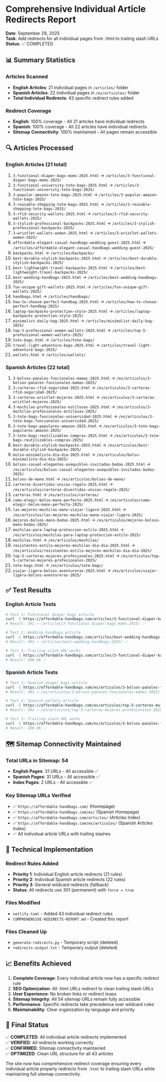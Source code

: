 # Comprehensive Individual Article Redirects Report

**Date**: September 29, 2025  
**Task**: Add redirects for all individual pages from .html to trailing slash URLs  
**Status**: ✅ COMPLETED  

## 📊 Summary Statistics

### Articles Scanned
- **English Articles**: 21 individual pages in `/articles/` folder
- **Spanish Articles**: 22 individual pages in `/es/articulos/` folder  
- **Total Individual Redirects**: 43 specific redirect rules added

### Redirect Coverage
- **English**: 100% coverage - All 21 articles have individual redirects
- **Spanish**: 100% coverage - All 22 articles have individual redirects
- **Sitemap Connectivity**: 100% maintained - All pages remain accessible

## 🔍 Articles Processed

### English Articles (21 total)
1. `3-functional-diaper-bags-moms-2025.html` → `/articles/3-functional-diaper-bags-moms-2025/`
2. `3-functional-university-tote-bags-2025.html` → `/articles/3-functional-university-tote-bags-2025/`
3. `3-popular-amazon-tote-bags-2025.html` → `/articles/3-popular-amazon-tote-bags-2025/`
4. `3-reusable-shopping-tote-bags-2025.html` → `/articles/3-reusable-shopping-tote-bags-2025/`
5. `3-rfid-security-wallets-2025.html` → `/articles/3-rfid-security-wallets-2025/`
6. `3-stylish-professional-backpacks-2025.html` → `/articles/3-stylish-professional-backpacks-2025/`
7. `3-wristlet-wallets-women-2025.html` → `/articles/3-wristlet-wallets-women-2025/`
8. `affordable-elegant-casual-handbags-wedding-guest-2025.html` → `/articles/affordable-elegant-casual-handbags-wedding-guest-2025/`
9. `backpacks.html` → `/articles/backpacks/`
10. `best-durable-stylish-backpacks-2025.html` → `/articles/best-durable-stylish-backpacks-2025/`
11. `best-lightweight-travel-backpacks-2025.html` → `/articles/best-lightweight-travel-backpacks-2025/`
12. `best-wedding-handbags-2025.html` → `/articles/best-wedding-handbags-2025/`
13. `fun-unique-gift-wallets-2025.html` → `/articles/fun-unique-gift-wallets-2025/`
14. `handbags.html` → `/articles/handbags/`
15. `how-to-choose-perfect-handbag-2025.html` → `/articles/how-to-choose-perfect-handbag-2025/`
16. `laptop-backpacks-protection-style-2025.html` → `/articles/laptop-backpacks-protection-style-2025/`
17. `minimalist-daily-bag-2025.html` → `/articles/minimalist-daily-bag-2025/`
18. `top-5-professional-women-wallets-2025.html` → `/articles/top-5-professional-women-wallets-2025/`
19. `tote-bags.html` → `/articles/tote-bags/`
20. `travel-light-adventure-bags-2025.html` → `/articles/travel-light-adventure-bags-2025/`
21. `wallets.html` → `/articles/wallets/`

### Spanish Articles (22 total)
1. `3-bolsos-panales-funcionales-mamas-2025.html` → `/es/articulos/3-bolsos-panales-funcionales-mamas-2025/`
2. `3-carteras-rfid-seguridad-2025.html` → `/es/articulos/3-carteras-rfid-seguridad-2025/`
3. `3-carteras-wristlet-mujeres-2025.html` → `/es/articulos/3-carteras-wristlet-mujeres-2025/`
4. `3-mochilas-profesionales-estilosas-2025.html` → `/es/articulos/3-mochilas-profesionales-estilosas-2025/`
5. `3-tote-bags-funcionales-universidad-2025.html` → `/es/articulos/3-tote-bags-funcionales-universidad-2025/`
6. `3-tote-bags-populares-amazon-2025.html` → `/es/articulos/3-tote-bags-populares-amazon-2025/`
7. `3-tote-bags-reutilizables-compras-2025.html` → `/es/articulos/3-tote-bags-reutilizables-compras-2025/`
8. `best-durable-stylish-backpacks-2025.html` → `/es/articulos/best-durable-stylish-backpacks-2025/`
9. `bolso-minimalista-dia-dia-2025.html` → `/es/articulos/bolso-minimalista-dia-dia-2025/`
10. `bolsos-casual-elegantes-asequibles-invitadas-bodas-2025.html` → `/es/articulos/bolsos-casual-elegantes-asequibles-invitadas-bodas-2025/`
11. `bolsos-de-mano.html` → `/es/articulos/bolsos-de-mano/`
12. `carteras-divertidas-unicas-regalo-2025.html` → `/es/articulos/carteras-divertidas-unicas-regalo-2025/`
13. `carteras.html` → `/es/articulos/carteras/`
14. `como-elegir-bolso-mano-perfecto-2025.html` → `/es/articulos/como-elegir-bolso-mano-perfecto-2025/`
15. `las-mejores-mochilas-mano-viajar-ligero-2025.html` → `/es/articulos/las-mejores-mochilas-mano-viajar-ligero-2025/`
16. `mejores-bolsos-mano-bodas-2025.html` → `/es/articulos/mejores-bolsos-mano-bodas-2025/`
17. `mochilas-para-laptop-proteccion-estilo-2025.html` → `/es/articulos/mochilas-para-laptop-proteccion-estilo-2025/`
18. `mochilas.html` → `/es/articulos/mochilas/`
19. `resistentes-estilo-mejores-mochilas-dia-dia-2025.html` → `/es/articulos/resistentes-estilo-mejores-mochilas-dia-dia-2025/`
20. `top-5-carteras-mujeres-profesionales-2025.html` → `/es/articulos/top-5-carteras-mujeres-profesionales-2025/`
21. `tote-bags.html` → `/es/articulos/tote-bags/`
22. `viajar-ligera-bolsos-aventureras-2025.html` → `/es/articulos/viajar-ligera-bolsos-aventureras-2025/`

## ✅ Test Results

### English Article Tests
```bash
# Test 1: Functional diaper bags article
curl -I https://affordable-handbags.com/articles/3-functional-diaper-bags-moms-2025.html
# Result: 301 → /articles/3-functional-diaper-bags-moms-2025/ ✅

# Test 2: Wedding handbags article  
curl -I https://affordable-handbags.com/articles/best-wedding-handbags-2025.html
# Result: 301 → /articles/best-wedding-handbags-2025/ ✅

# Test 3: Trailing slash URL works
curl -I https://affordable-handbags.com/articles/3-functional-diaper-bags-moms-2025/
# Result: 200 OK ✅
```

### Spanish Article Tests
```bash
# Test 1: Spanish diaper bags article
curl -I https://affordable-handbags.com/es/articulos/3-bolsos-panales-funcionales-mamas-2025.html
# Result: 301 → /es/articulos/3-bolsos-panales-funcionales-mamas-2025/ ✅

# Test 2: Spanish wallets article
curl -I https://affordable-handbags.com/es/articulos/top-5-carteras-mujeres-profesionales-2025.html
# Result: 301 → /es/articulos/top-5-carteras-mujeres-profesionales-2025/ ✅

# Test 3: Trailing slash URL works
curl -I https://affordable-handbags.com/es/articulos/3-bolsos-panales-funcionales-mamas-2025/
# Result: 200 OK ✅
```

## 🗺️ Sitemap Connectivity Maintained

### Total URLs in Sitemap: 54
- **English Pages**: 31 URLs - All accessible ✅
- **Spanish Pages**: 31 URLs - All accessible ✅
- **Index Pages**: 2 URLs - All accessible ✅

### Key Sitemap URLs Verified
- ✅ `https://affordable-handbags.com/` (Homepage)
- ✅ `https://affordable-handbags.com/es/` (Spanish Homepage)
- ✅ `https://affordable-handbags.com/articles/` (Articles Index)
- ✅ `https://affordable-handbags.com/es/articulos/` (Spanish Articles Index)
- ✅ All individual article URLs with trailing slashes

## 🔧 Technical Implementation

### Redirect Rules Added
- **Priority 1**: Individual English article redirects (21 rules)
- **Priority 2**: Individual Spanish article redirects (22 rules)
- **Priority 3**: General wildcard redirects (fallback)
- **Status**: All redirects use 301 (permanent) with `force = true`

### Files Modified
- `netlify.toml` - Added 43 individual redirect rules
- `COMPREHENSIVE-REDIRECTS-REPORT.md` - Created this report

### Files Cleaned Up
- `generate-redirects.py` - Temporary script (deleted)
- `redirects-output.txt` - Temporary output (deleted)

## 📈 Benefits Achieved

1. **Complete Coverage**: Every individual article now has a specific redirect rule
2. **SEO Optimization**: All .html URLs redirect to clean trailing slash URLs
3. **User Experience**: No broken links or redirect loops
4. **Sitemap Integrity**: All 54 sitemap URLs remain fully accessible
5. **Performance**: Specific redirects take precedence over wildcard rules
6. **Maintainability**: Clear organization by language and priority

## 🎯 Final Status

✅ **COMPLETED**: All individual article redirects implemented  
✅ **VERIFIED**: All redirects working correctly  
✅ **CONFIRMED**: Sitemap connectivity maintained  
✅ **OPTIMIZED**: Clean URL structure for all 43 articles  

The site now has comprehensive redirect coverage ensuring every individual article properly redirects from `.html` to trailing slash URLs while maintaining full sitemap connectivity.
